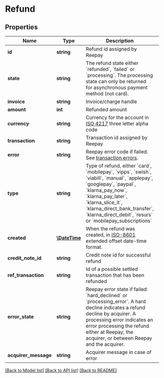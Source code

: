 # Refund

## Properties
Name | Type | Description | Notes
------------ | ------------- | ------------- | -------------
**id** | **string** | Refund id assigned by Reepay | 
**state** | **string** | The refund state either &#x60;refunded&#x60;, &#x60;failed&#x60; or &#x60;processing&#x60;. The processing state can only be returned for asynchronous payment method (not card). | 
**invoice** | **string** | Invoice/charge handle | 
**amount** | **int** | Refunded amount | 
**currency** | **string** | Currency for the account in [ISO 4217](https://en.wikipedia.org/wiki/ISO_4217) three letter alpha code | 
**transaction** | **string** | Transaction id assigned by Reepay | 
**error** | **string** | Reepay error code if failed. See [transaction errors](https://reference.reepay.com/api/#transaction-errors). | [optional] 
**type** | **string** | Type of refund, either &#x60;card&#x60;, &#x60;mobilepay&#x60;, &#x60;vipps&#x60;, &#x60;swish&#x60;, &#x60;viabill&#x60;, &#x60;manual&#x60;, &#x60;applepay&#x60;, &#x60;googlepay&#x60;, &#x60;paypal&#x60;, &#x60;klarna_pay_now&#x60;, &#x60;klarna_pay_later&#x60;, &#x60;klarna_slice_it&#x60;, &#x60;klarna_direct_bank_transfer&#x60;, &#x60;klarna_direct_debit&#x60;, &#x60;resurs&#x60; or &#x60;mobilepay_subscriptions&#x60; | 
**created** | [**\DateTime**](\DateTime.md) | When the refund was created, in [ISO-8601](http://en.wikipedia.org/wiki/ISO_8601) extended offset date-time format. | 
**credit_note_id** | **string** | Credit note id for successful refund | [optional] 
**ref_transaction** | **string** | Id of a possible settled transaction that has been refunded | [optional] 
**error_state** | **string** | Reepay error state if failed: &#x60;hard_declined&#x60; or &#x60;processing_error&#x60;. A hard decline indicates a refund decline by acquirer. A processing error indicates an error processing the refund either at Reepay, the acquirer, or between Reepay and the acquirer. | [optional] 
**acquirer_message** | **string** | Acquirer message in case of error | [optional] 

[[Back to Model list]](../README.md#documentation-for-models) [[Back to API list]](../README.md#documentation-for-api-endpoints) [[Back to README]](../README.md)


